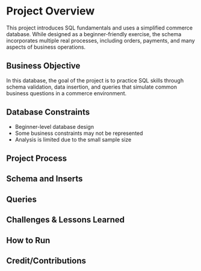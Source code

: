# Project Overview

This project introduces SQL fundamentals and uses a simplified commerce database. While designed as a beginner-friendly exercise, the schema incorporates multiple real processes, including orders, payments, and many aspects of business operations.

## Business Objective 

In this database, the goal of the project is to practice SQL skills through schema validation, data insertion, and queries that simulate common business questions in a commerce environment. 

## Database Constraints 

- Beginner-level database design 
- Some business constraints may not be represented 
- Analysis is limited due to the small sample size


## Project Process


## Schema and Inserts 


## Queries 


## Challenges & Lessons Learned 


## How to Run 


## Credit/Contributions 


